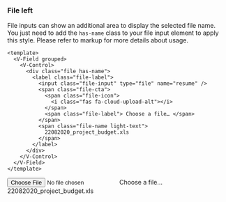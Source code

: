 ### File left

File inputs can show an additional area to display the selected file name.
You just need to add the `has-name` class to your file input element
to apply this style. Please refer to markup for more details about usage.

<!--code-->

```vue
<template>
  <V-Field grouped>
    <V-Control>
      <div class="file has-name">
        <label class="file-label">
          <input class="file-input" type="file" name="resume" />
          <span class="file-cta">
            <span class="file-icon">
              <i class="fas fa-cloud-upload-alt"></i>
            </span>
            <span class="file-label"> Choose a file… </span>
          </span>
          <span class="file-name light-text">
            22082020_project_budget.xls
          </span>
        </label>
      </div>
    </V-Control>
  </V-Field>
</template>
```

<!--/code-->

<!--example-->

<V-Field grouped>
    <V-Control>
        <div class="file has-name">
            <label class="file-label">
                <input class="file-input" type="file" name="resume">
                <span class="file-cta">
                    <span class="file-icon">
                        <i class="fas fa-cloud-upload-alt"></i>
                    </span>
                    <span class="file-label">
                        Choose a file…
                    </span>
                </span>
                <span class="file-name light-text">
                    22082020_project_budget.xls
                </span>
            </label>
        </div>
    </V-Control>
</V-Field>

<!--/example-->
